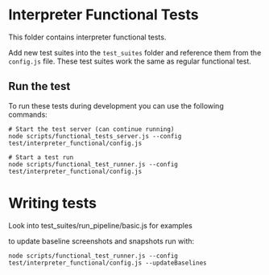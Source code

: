 # Interpreter Functional Tests

This folder contains interpreter functional tests.

Add new test suites into the `test_suites` folder and reference them from the
`config.js` file. These test suites work the same as regular functional test.

## Run the test

To run these tests during development you can use the following commands:

```
# Start the test server (can continue running)
node scripts/functional_tests_server.js --config test/interpreter_functional/config.js

# Start a test run
node scripts/functional_test_runner.js --config test/interpreter_functional/config.js
```

# Writing tests

Look into test_suites/run_pipeline/basic.js for examples

to update baseline screenshots and snapshots run with:
```
node scripts/functional_test_runner.js --config test/interpreter_functional/config.js --updateBaselines
```